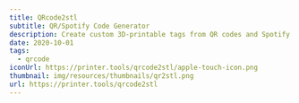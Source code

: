 ```yaml
---
title: QRcode2stl
subtitle: QR/Spotify Code Generator
description: Create custom 3D-printable tags from QR codes and Spotify codes with this generator. You can choose various types of QR codes like text, email or WiFi and customize the appearance of the 3D model.
date: 2020-10-01
tags:
  - qrcode
iconUrl: https://printer.tools/qrcode2stl/apple-touch-icon.png
thumbnail: img/resources/thumbnails/qr2stl.png
url: https://printer.tools/qrcode2stl
---
```

